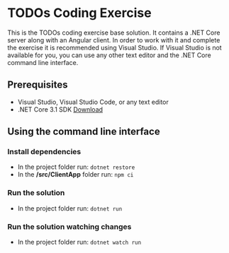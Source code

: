 # TODOs Coding Exercise

This is the TODOs coding exercise base solution. It contains a .NET Core server along with an Angular client. In order to work with it and complete the exercise it is recommended using Visual Studio. If Visual Studio is not available for you, you can use any other text editor and the .NET Core command line interface.

## Prerequisites
 - Visual Studio, Visual Studio Code, or any text editor
 - .NET Core 3.1 SDK [Download](https://dotnet.microsoft.com/download)

## Using the command line interface
### Install dependencies
- In the project folder run: `dotnet restore`
- In the **/src/ClientApp** folder run: `npm ci`

### Run the solution
- In the project folder run: `dotnet run`

### Run the solution watching changes
- In the project folder run: `dotnet watch run`
